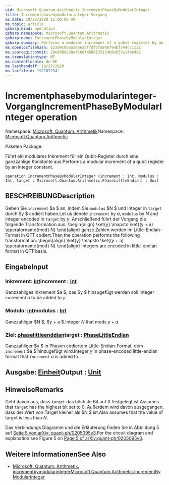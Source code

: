 ```yaml
---
uid: Microsoft.Quantum.Arithmetic.IncrementPhaseByModularInteger
title: Incrementphasebymodularinteger-Vorgang
ms.date: 10/26/2020 12:00:00 AM
ms.topic: article
qsharp.kind: operation
qsharp.namespace: Microsoft.Quantum.Arithmetic
qsharp.name: IncrementPhaseByModularInteger
qsharp.summary: Performs a modular increment of a qubit register by an integer constant.
ms.openlocfilehash: 52309c056a3eae25ffdfbfa848f94bf744c71132
ms.sourcegitcommit: 29e0d88a30e4166fa580132124b0eb57e1f0e986
ms.translationtype: MT
ms.contentlocale: de-DE
ms.lasthandoff: 10/27/2020
ms.locfileid: "92707234"
---
```

# <a name="incrementphasebymodularinteger-operation"></a><span data-ttu-id="a93fa-102">Incrementphasebymodularinteger-Vorgang</span><span class="sxs-lookup"><span data-stu-id="a93fa-102">IncrementPhaseByModularInteger operation</span></span>

<span data-ttu-id="a93fa-103">Namespace: [Microsoft. Quantum. Arithmetik](xref:Microsoft.Quantum.Arithmetic)</span><span class="sxs-lookup"><span data-stu-id="a93fa-103">Namespace: [Microsoft.Quantum.Arithmetic](xref:Microsoft.Quantum.Arithmetic)</span></span>

<span data-ttu-id="a93fa-104">Paketen [](https://nuget.org/packages/)</span><span class="sxs-lookup"><span data-stu-id="a93fa-104">Package: [](https://nuget.org/packages/)</span></span>


<span data-ttu-id="a93fa-105">Führt ein modulares Inkrement für ein Qubit-Register durch eine ganzzahlige Konstante aus.</span><span class="sxs-lookup"><span data-stu-id="a93fa-105">Performs a modular increment of a qubit register by an integer constant.</span></span>

```qsharp
operation IncrementPhaseByModularInteger (increment : Int, modulus : Int, target : Microsoft.Quantum.Arithmetic.PhaseLittleEndian) : Unit
```


## <a name="description"></a><span data-ttu-id="a93fa-106">BESCHREIBUNG</span><span class="sxs-lookup"><span data-stu-id="a93fa-106">Description</span></span>

<span data-ttu-id="a93fa-107">Geben Sie `increment` $a $ an, indem Sie `modulus` $N $ und Integer in `target` durch $y $ codiert haben.</span><span class="sxs-lookup"><span data-stu-id="a93fa-107">Let us denote `increment` by $a$, `modulus` by $N$ and integer encoded in `target` by $y$.</span></span>
<span data-ttu-id="a93fa-108">Anschließend führt der Vorgang die folgende Transformation aus: \begin{align} \ket{y} \mapsto \ket{(y + a) \operatorname{mod} N} \end{align} ganze Zahlen werden im Little-Endian-Format in QFT codiert.</span><span class="sxs-lookup"><span data-stu-id="a93fa-108">Then the operation performs the following transformation: \begin{align} \ket{y} \mapsto \ket{(y + a) \operatorname{mod} N} \end{align} Integers are encoded in little-endian format in QFT basis.</span></span>

## <a name="input"></a><span data-ttu-id="a93fa-109">Eingabe</span><span class="sxs-lookup"><span data-stu-id="a93fa-109">Input</span></span>

### <a name="increment--int"></a><span data-ttu-id="a93fa-110">Inkrement: [int](xref:microsoft.quantum.lang-ref.int)</span><span class="sxs-lookup"><span data-stu-id="a93fa-110">increment : [Int](xref:microsoft.quantum.lang-ref.int)</span></span>

<span data-ttu-id="a93fa-111">Ganzzahliges Inkrement $a $, das $y $ hinzugefügt werden soll.</span><span class="sxs-lookup"><span data-stu-id="a93fa-111">Integer increment $a$ to be added to $y$.</span></span>


### <a name="modulus--int"></a><span data-ttu-id="a93fa-112">Modulo: [int](xref:microsoft.quantum.lang-ref.int)</span><span class="sxs-lookup"><span data-stu-id="a93fa-112">modulus : [Int](xref:microsoft.quantum.lang-ref.int)</span></span>

<span data-ttu-id="a93fa-113">Ganzzahliger $N $, $y + a $.</span><span class="sxs-lookup"><span data-stu-id="a93fa-113">Integer $N$ that mods $y + a$.</span></span>


### <a name="target--phaselittleendian"></a><span data-ttu-id="a93fa-114">Ziel: [phaselittleenddian](xref:Microsoft.Quantum.Arithmetic.PhaseLittleEndian)</span><span class="sxs-lookup"><span data-stu-id="a93fa-114">target : [PhaseLittleEndian](xref:Microsoft.Quantum.Arithmetic.PhaseLittleEndian)</span></span>

<span data-ttu-id="a93fa-115">Ganzzahliger $y $ in Phasen codiertem Little-Endian-Format, dem `increment` $a $ hinzugefügt wird.</span><span class="sxs-lookup"><span data-stu-id="a93fa-115">Integer $y$ in phase-encoded little-endian format that `increment` $a$ is added to.</span></span>



## <a name="output--unit"></a><span data-ttu-id="a93fa-116">Ausgabe: [Einheit](xref:microsoft.quantum.lang-ref.unit)</span><span class="sxs-lookup"><span data-stu-id="a93fa-116">Output : [Unit](xref:microsoft.quantum.lang-ref.unit)</span></span>



## <a name="remarks"></a><span data-ttu-id="a93fa-117">Hinweise</span><span class="sxs-lookup"><span data-stu-id="a93fa-117">Remarks</span></span>

<span data-ttu-id="a93fa-118">Geht davon aus, dass `target` das höchste Bit auf 0 festgelegt ist.</span><span class="sxs-lookup"><span data-stu-id="a93fa-118">Assumes that `target` has the highest bit set to 0.</span></span>
<span data-ttu-id="a93fa-119">Außerdem wird davon ausgegangen, dass der Wert von Target kleiner als $N $ ist.</span><span class="sxs-lookup"><span data-stu-id="a93fa-119">Also assumes that the value of target is less than $N$.</span></span>

<span data-ttu-id="a93fa-120">Das Verbindungs Diagramm und die Erläuterung finden Sie in Abbildung 5 auf [Seite 5 von arXiv: quant-ph/0205095v3](https://arxiv.org/pdf/quant-ph/0205095v3.pdf#page=5).</span><span class="sxs-lookup"><span data-stu-id="a93fa-120">For the circuit diagram and explanation see Figure 5 on [Page 5 of arXiv:quant-ph/0205095v3](https://arxiv.org/pdf/quant-ph/0205095v3.pdf#page=5).</span></span>

## <a name="see-also"></a><span data-ttu-id="a93fa-121">Weitere Informationen</span><span class="sxs-lookup"><span data-stu-id="a93fa-121">See Also</span></span>

- [<span data-ttu-id="a93fa-122">Microsoft. Quantum. Arithmetik. incrementbymodularinteger</span><span class="sxs-lookup"><span data-stu-id="a93fa-122">Microsoft.Quantum.Arithmetic.IncrementByModularInteger</span></span>](xref:Microsoft.Quantum.Arithmetic.IncrementByModularInteger)